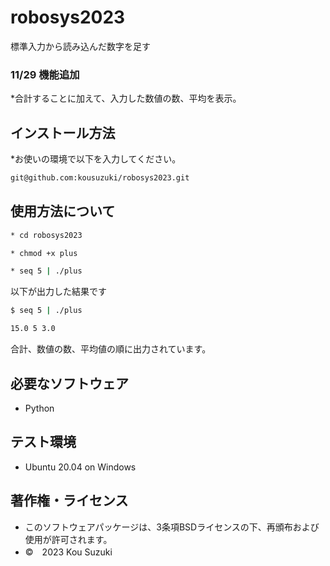 # robosys2023

標準入力から読み込んだ数字を足す

### 11/29 機能追加
*合計することに加えて、入力した数値の数、平均を表示。

## インストール方法
*お使いの環境で以下を入力してください。
```bash
git@github.com:kousuzuki/robosys2023.git
```

## 使用方法について
```bash
* cd robosys2023

* chmod +x plus

* seq 5 | ./plus 
```

以下が出力した結果です

```bash
$ seq 5 | ./plus

15.0 5 3.0
```
合計、数値の数、平均値の順に出力されています。




## 必要なソフトウェア
* Python

## テスト環境
* Ubuntu 20.04 on Windows

## 著作権・ライセンス

* このソフトウェアパッケージは、3条項BSDライセンスの下、再頒布および使用が許可されます。
* ©　2023 Kou Suzuki
